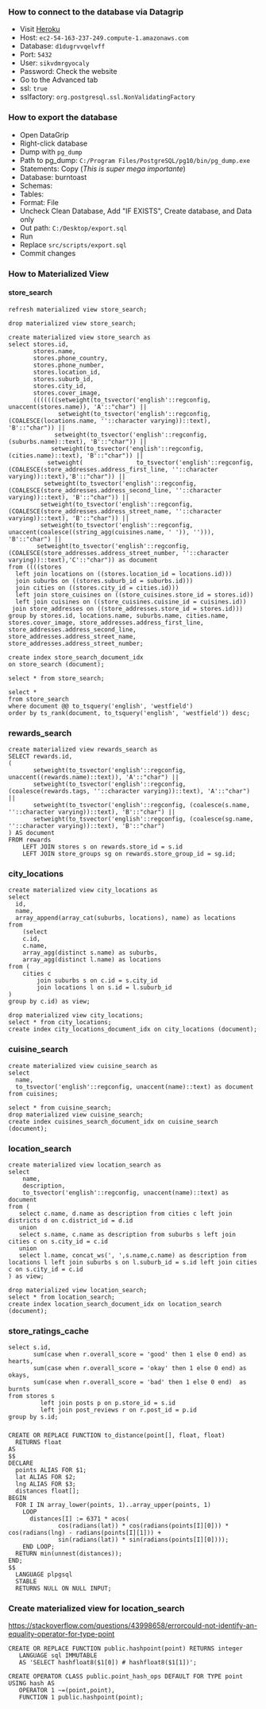 ### How to connect to the database via Datagrip
* Visit [Heroku](https://data.heroku.com/datastores/08663315-9dc4-4d18-81ba-827e25eb4ebf#administration)
* Host: `ec2-54-163-237-249.compute-1.amazonaws.com`
* Database: `d1dugrvvqelvff`
* Port: `5432`
* User: `sikvdmrgyocaly`
* Password: Check the website
* Go to the Advanced tab
* ssl: `true`
* sslfactory: `org.postgresql.ssl.NonValidatingFactory`

### How to export the database
* Open DataGrip
* Right-click database
* Dump with `pg_dump`
* Path to pg_dump: `C:/Program Files/PostgreSQL/pg10/bin/pg_dump.exe`
* Statements: Copy (*This is super mega importante*)
* Database: burntoast
* Schemas: <empty>
* Tables: <empty>
* Format: File
* Uncheck Clean Database, Add "IF EXISTS", Create database, and Data only
* Out path: `C:/Desktop/export.sql`
* Run
* Replace `src/scripts/export.sql`
* Commit changes

### How to Materialized View

#### store_search
```postgresql
refresh materialized view store_search;

drop materialized view store_search;

create materialized view store_search as
select stores.id,
       stores.name,
       stores.phone_country,
       stores.phone_number,
       stores.location_id,
       stores.suburb_id,
       stores.city_id,
       stores.cover_image,
       (((((((setweight(to_tsvector('english'::regconfig, unaccent(stores.name)), 'A'::"char") ||
              setweight(to_tsvector('english'::regconfig, (COALESCE(locations.name, ''::character varying))::text), 'B'::"char")) ||
             setweight(to_tsvector('english'::regconfig, (suburbs.name)::text), 'B'::"char")) ||
            setweight(to_tsvector('english'::regconfig, (cities.name)::text), 'B'::"char")) ||
           setweight(               to_tsvector('english'::regconfig,(COALESCE(store_addresses.address_first_line, ''::character varying))::text),'B'::"char")) ||
          setweight(to_tsvector('english'::regconfig, (COALESCE(store_addresses.address_second_line, ''::character varying))::text), 'B'::"char")) ||
         setweight(to_tsvector('english'::regconfig, (COALESCE(store_addresses.address_street_name, ''::character varying))::text), 'B'::"char")) ||
         setweight(to_tsvector('english'::regconfig, unaccent(coalesce((string_agg(cuisines.name, ' ')), ''))), 'B'::"char") ||
        setweight(to_tsvector('english'::regconfig,(COALESCE(store_addresses.address_street_number, ''::character varying))::text),'C'::"char")) as document
from ((((stores
  left join locations on ((stores.location_id = locations.id)))
  join suburbs on ((stores.suburb_id = suburbs.id)))
  join cities on ((stores.city_id = cities.id)))
  left join store_cuisines on ((store_cuisines.store_id = stores.id))
  left join cuisines on ((store_cuisines.cuisine_id = cuisines.id))
 join store_addresses on ((store_addresses.store_id = stores.id)))
group by stores.id, locations.name, suburbs.name, cities.name, stores.cover_image, store_addresses.address_first_line, store_addresses.address_second_line, store_addresses.address_street_name, store_addresses.address_street_number;

create index store_search_document_idx
on store_search (document);

select * from store_search;

select *
from store_search
where document @@ to_tsquery('english', 'westfield')
order by ts_rank(document, to_tsquery('english', 'westfield')) desc;
```


### rewards_search
```postgresql
create materialized view rewards_search as
SELECT rewards.id,
(
       setweight(to_tsvector('english'::regconfig, unaccent((rewards.name)::text)), 'A'::"char") ||
       setweight(to_tsvector('english'::regconfig, (coalesce(rewards.tags, ''::character varying))::text), 'A'::"char") ||
       setweight(to_tsvector('english'::regconfig, (coalesce(s.name, ''::character varying))::text), 'B'::"char") ||
       setweight(to_tsvector('english'::regconfig, (coalesce(sg.name, ''::character varying))::text), 'B'::"char")
) AS document
FROM rewards
    LEFT JOIN stores s on rewards.store_id = s.id
    LEFT JOIN store_groups sg on rewards.store_group_id = sg.id;
```


### city_locations
```postgresql
create materialized view city_locations as
select
  id,
  name,
  array_append(array_cat(suburbs, locations), name) as locations
from
    (select
    c.id,
    c.name,
    array_agg(distinct s.name) as suburbs,
    array_agg(distinct l.name) as locations
from (
    cities c
        join suburbs s on c.id = s.city_id
        join locations l on s.id = l.suburb_id
)
group by c.id) as view;

drop materialized view city_locations;
select * from city_locations;
create index city_locations_document_idx on city_locations (document);
```

### cuisine_search
```postgresql
create materialized view cuisine_search as
select 
  name,
  to_tsvector('english'::regconfig, unaccent(name)::text) as document
from cuisines;

select * from cuisine_search;
drop materialized view cuisine_search;
create index cuisines_search_document_idx on cuisine_search (document);
```

### location_search
```postgresql
create materialized view location_search as
select
    name,
    description,
    to_tsvector('english'::regconfig, unaccent(name)::text) as document
from (
   select c.name, d.name as description from cities c left join districts d on c.district_id = d.id
   union
   select s.name, c.name as description from suburbs s left join cities c on s.city_id = c.id
   union
   select l.name, concat_ws(', ',s.name,c.name) as description from locations l left join suburbs s on l.suburb_id = s.id left join cities c on s.city_id = c.id
) as view;

drop materialized view location_search;
select * from location_search;
create index location_search_document_idx on location_search (document);
```

### store_ratings_cache
```postgresql
select s.id,
       sum(case when r.overall_score = 'good' then 1 else 0 end) as hearts,
       sum(case when r.overall_score = 'okay' then 1 else 0 end) as okays,
       sum(case when r.overall_score = 'bad' then 1 else 0 end)  as burnts
from stores s
         left join posts p on p.store_id = s.id
         left join post_reviews r on r.post_id = p.id
group by s.id;
```

### 
```postgresql
CREATE OR REPLACE FUNCTION to_distance(point[], float, float)
  RETURNS float
AS
$$
DECLARE
  points ALIAS FOR $1;
  lat ALIAS FOR $2;
  lng ALIAS FOR $3;
  distances float[];
BEGIN
  FOR I IN array_lower(points, 1)..array_upper(points, 1)
    LOOP
      distances[I] := 6371 * acos(
              cos(radians(lat)) * cos(radians(points[I][0])) * cos(radians(lng) - radians(points[I][1])) +
              sin(radians(lat)) * sin(radians(points[I][0])));
    END LOOP;
  RETURN min(unnest(distances));
END;
$$
  LANGUAGE plpgsql
  STABLE
  RETURNS NULL ON NULL INPUT;
```

### Create materialized view for location_search
https://stackoverflow.com/questions/43998658/errorcould-not-identify-an-equality-operator-for-type-point
```postgresql
CREATE OR REPLACE FUNCTION public.hashpoint(point) RETURNS integer
   LANGUAGE sql IMMUTABLE
   AS 'SELECT hashfloat8($1[0]) # hashfloat8($1[1])';

CREATE OPERATOR CLASS public.point_hash_ops DEFAULT FOR TYPE point USING hash AS
   OPERATOR 1 ~=(point,point),
   FUNCTION 1 public.hashpoint(point);
```
